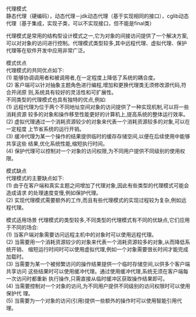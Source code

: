 <p>代理模式
<br>静态代理（硬编码），动态代理－jdk动态代理（基于实现相同的接口），cglib动态代理（基于集成，实现子类，可以不实现接口，但不能是final类）
<p>
代理模式是常用的结构型设计模式之一,它为对象的间接访问提供了一个解决方案,可以对对象的访问进行控制。代理模式类型较多,其中远程代理、虚拟代理、保护代理等在软件开发中应用非常广泛。<p>模式优点<br>代理模式的共同优点如下:<br>(1) 能够协调调用者和被调用者,在一定程度上降低了系统的耦合度。<br>(2) 客户端可以针对抽象主题角色进行编程,增加和更换代理类无须修改源代码,符合开闭原 则,系统具有较好的灵活性和可扩展性。
<br>不同类型的代理模式也具有独特的优点,例如:<br>(1) 远程代理为位于两个不同地址空间对象的访问提供了一种实现机制,可以将一些消耗资源 较多的对象和操作移至性能更好的计算机上,提高系统的整体运行效率。<br>(2) 虚拟代理通过一个消耗资源较少的对象来代表一个消耗资源较多的对象,可以在一定程度 上节省系统的运行开销。<br>(3) 缓冲代理为某一个操作的结果提供临时的缓存存储空间,以便在后续使用中能够共享这些 结果,优化系统性能,缩短执行时间。<br>(4) 保护代理可以控制对一个对象的访问权限,为不同用户提供不同级别的使用权限。
<p>模式缺点<br>代理模式的主要缺点如下:<br>(1) 由于在客户端和真实主题之间增加了代理对象,因此有些类型的代理模式可能会造成请求 的处理速度变慢,例如保护代理。<br>(2) 实现代理模式需要额外的工作,而且有些代理模式的实现过程较为复杂,例如远程代理。 
<p> 模式适用场景 代理模式的类型较多,不同类型的代理模式有不同的优缺点,它们应用于不同的场合:<br>(1) 当客户端对象需要访问远程主机中的对象时可以使用远程代理。<br>(2) 当需要用一个消耗资源较少的对象来代表一个消耗资源较多的对象,从而降低系统开销、 缩短运行时间时可以使用虚拟代理,例如一个对象需要很长时间才能完成加载时。
<br>(3) 当需要为某一个被频繁访问的操作结果提供一个临时存储空间,以供多个客户端共享访问 这些结果时可以使用缓冲代理。通过使用缓冲代理,系统无须在客户端每一次访问时都重新 执行操作,只需直接从临时缓冲区获取操作结果即可。<br>(4) 当需要控制对一个对象的访问,为不同用户提供不同级别的访问权限时可以使用保护代 理。<br>(5) 当需要为一个对象的访问(引用)提供一些额外的操作时可以使用智能引用代理。 